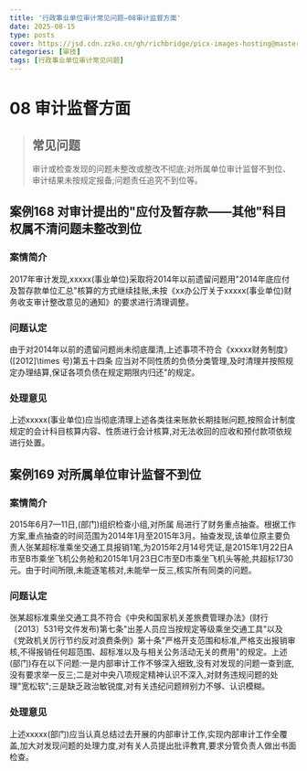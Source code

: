 ```yaml
---
title: '行政事业单位审计常见问题—08审计监督方面'
date: 2025-08-15
type: posts
cover: https://jsd.cdn.zzko.cn/gh/richbridge/picx-images-hosting@master/thumbnail/食技.jpg
categories: [审技]
tags: [行政事业单位审计常见问题]
---
```

# 08 审计监督方面

> ## 常见问题
>
> 审计或检查发现的问题未整改或整改不彻底;对所属单位审计监督不到位、审计结果未按规定报备;问题责任追究不到位等。

## 案例168 对审计提出的"应付及暂存款——其他"科目权属不清问题未整改到位

### 案情简介

2017年审计发现,xxxxx(事业单位)采取将2014年以前遗留问题用"2014年底应付及暂存款单位汇总"核算的方式继续挂账,未按《xx办公厅关于xxxxx(事业单位)财务收支审计整改意见的通知》的要求进行清理调整。

### 问题认定

由于对2014年以前的遗留问题尚未彻底厘清,上述事项不符合《xxxxx财务制度》 ([2012]\times 号)第五十四条 应当对不同性质的负债分类管理,及时清理并按照规定办理结算,保证各项负债在规定期限内归还"的规定。

### 处理意见

上述xxxxx(事业单位)应当彻底清理上述各类往来账款长期挂账问题,按照会计制度规定的会计科目核算内容、性质进行会计核算,对无法收回的应收和预付款项依规进行处置。

## 案例169 对所属单位审计监督不到位

### 案情简介

2015年6月7—11日,(部门)组织检查小组,对所属 局进行了财务重点抽查。根据工作方案,重点抽查的时间范围为2014年1月至2015年3月。抽查发现,该单位原主要负责人张某超标准乘坐交通工具报销1笔,为2015年2月14号凭证,是2015年1月22日A市至B市乘坐飞机公务舱和2015年1月23日C市至D市乘坐飞机头等舱,共超标1730元。由于时间所限,未能逐笔核对,未能举一反三,核实所有同类的问题。

### 问题认定

张某超标准乘坐交通工具不符合《中央和国家机关差旅费管理办法》(财行〔2013〕531号文件发布)第七条"出差人员应当按规定等级乘坐交通工具"以及《党政机关厉行节约反对浪费条例》第十条"严格开支范围和标准,严格支出报销审核,不得报销任何超范围、超标准以及与相关公务活动无关的费用"的规定。上述(部门)存在以下问题:一是内部审计工作不够深入细致,没有对发现的问题一查到底,没有要求举一反三;二是对中央八项规定精神认识不深入,对财务违规问题的处理"宽松软";三是缺乏政治敏锐度,对有关违纪问题辨别力不够、认识模糊。

### 处理意见

上述xxxxx(部门)应当认真总结过去开展的内部审计工作,实现内部审计工作全覆盖,加大对发现问题的处理力度,对有关人员提出批评教育,要求分管负责人做出书面检查。
